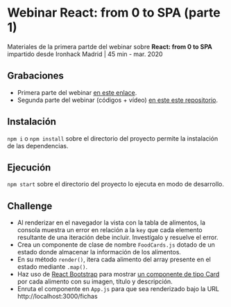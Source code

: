 # Webinar React: from 0 to SPA (parte 1)

Materiales de la primera partde del webinar sobre  **React: from 0 to SPA** impartido desde Ironhack Madrid | 45 min - mar. 2020

## Grabaciones

- Primera parte del webinar [en este enlace](https://youtu.be/JNTix3tbfLY?t=852).
- Segunda parte del webinar (códigos + vídeo) [en este este repositorio](https://github.com/german-alvarez-dev/webinar-react-spa-2).

## Instalación

`npm i` o `npm install` sobre el directorio del proyecto permite la instalación de las dependencias.

## Ejecución 

`npm start` sobre el directorio del proyecto lo ejecuta en modo de desarrollo.

## Challenge
- Al renderizar en el navegador la vista con la tabla de alimentos, la consola muestra un error en relación a la `key` que cada elemento resultante de una iteración debe incluir. Investígalo y resuelve el error.
- Crea un componente de clase de nombre `FoodCards.js` dotado de un estado donde almacenar la información de los alimentos.
- En su método `render()`, itera cada alimento del array presente en el estado mediante `.map()`.
- Haz uso de [React Bootstrap](https://react-bootstrap.github.io/) para mostrar [un componente de tipo Card](https://react-bootstrap.github.io/components/cards/) por cada alimento con su imagen, título y descripción.
- Enruta el componente en `App.js` para que sea renderizado bajo la URL http://localhost:3000/fichas
